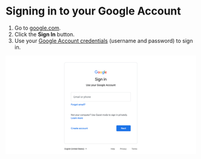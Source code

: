 # Signing in to your Google Account

1. Go to [google.com](https://www.google.com/).
2. Click the **Sign In** button.
3. Use your [Google Account credentials](creating-a-google-account.md) (username and password) to sign in.

![](../.gitbook/assets/google-sign-in-screen.png)
